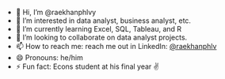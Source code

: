 - 👋 Hi, I’m @raekhanphlvy
- 👀 I’m interested in data analyst, business analyst, etc.
- 🌱 I’m currently learning Excel, SQL, Tableau, and R
- 💞️ I’m looking to collaborate on data analyst projects.
- 📫 How to reach me: reach me out in LinkedIn: [@raekhanphlv](https://www.linkedin.com/in/raekhanpahlavy/)
- 😄 Pronouns: he/him
- ⚡ Fun fact: Econs student at his final year ✌️

<!---
raekhanphlvy/raekhanphlvy is a ✨ special ✨ repository because its `README.md` (this file) appears on your GitHub profile.
You can click the Preview link to take a look at your changes.
--->
